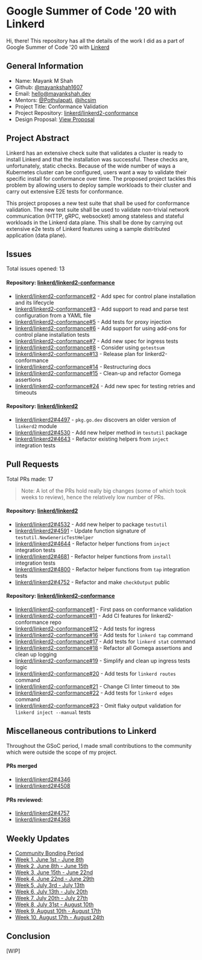 # Google Summer of Code '20 with Linkerd

Hi, there! This repository has all the details of the work I did as a part of Google Summer of Code '20 with [Linkerd](https://github.com/linkerd)

## General Information

- Name: Mayank M Shah
- Github: [@mayankshah1607](https://github.com/mayankshah1607)
- Email: hello@mayankshah.dev
- Mentors: [@Pothulapati](https://github.com/Pothulapati), [@ihcsim](https://github.com/ihcsim)
- Project Title: Conformance Validation
- Project Repository: [linkerd/linkerd2-conformance](https://github.com/linkerd/linkerd2-conformance)
- Design Proposal: [View Proposal](https://github.com/linkerd/rfc/blob/c75ee3f76692c5eb22457d3d91a29d0a8b1cbea3/design/0003-conformance-validation.md)

## Project Abstract

Linkerd has an extensive check suite that validates a cluster is ready to install Linkerd and that the installation was successful. These checks are, unfortunately, static checks. Because of the wide number of ways a Kubernetes cluster can be configured, users want a way to validate their specific install for conformance over time. The proposed project tackles this problem by allowing users to deploy sample workloads to their cluster and carry out extensive E2E tests for conformance.

This project proposes a new test suite that shall be used for conformance validation. The new test suite shall be used to validate non-trivial network communication (HTTP, gRPC, websocket) among stateless and stateful workloads in the Linkerd data plane. This shall be done by carrying out extensive e2e tests of Linkerd features using a sample distributed application (data plane).

## Issues

Total issues opened: 13

#### Repository: [linkerd/linkerd2-conformance](https://github.com/linkerd/linkerd2-conformance)

- [linkerd/linkerd2-conformance#2](https://github.com/linkerd/linkerd2-conformance/issues/2) - Add spec for control plane installation and its lifecycle
- [linkerd/linkerd2-conformance#3](https://github.com/linkerd/linkerd2-conformance/issues/3) - Add support to read and parse test configuration from a YAML file
- [linkerd/linkerd2-conformance#5](https://github.com/linkerd/linkerd2-conformance/issues/5) - Add tests for proxy injection
- [linkerd/linkerd2-conformance#6](https://github.com/linkerd/linkerd2-conformance/issues/6) - Add support for using add-ons for control plane installation tests
- [linkerd/linkerd2-conformance#7](https://github.com/linkerd/linkerd2-conformance/issues/7) - Add new spec for ingress tests
- [linkerd/linkerd2-conformance#8](https://github.com/linkerd/linkerd2-conformance/issues/8) - Consider using `gotestsum`
- [linkerd/linkerd2-conformance#13](https://github.com/linkerd/linkerd2-conformance/issues/13) - Release plan for linkerd2-conformance
- [linkerd/linkerd2-conformance#14](https://github.com/linkerd/linkerd2-conformance/issues/14) - Restructuring docs
- [linkerd/linkerd2-conformance#15](https://github.com/linkerd/linkerd2-conformance/issues/15) - Clean-up and refactor Gomega assertions
- [linkerd/linkerd2-conformance#24](https://github.com/linkerd/linkerd2-conformance/issues/24) - Add new spec for testing retries and timeouts

#### Repository: [linkerd/linkerd2](https://github.com/linkerd/linkerd2)

- [linkerd/linkerd2#4497](https://github.com/linkerd/linkerd2/issues/4497) - `pkg.go.dev` discovers an older version of `linkerd2` module
- [linkerd/linkerd2#4530](https://github.com/linkerd/linkerd2/issues/4530) - Add new helper method in `testutil` package
- [linkerd/linkerd2#4643](https://github.com/linkerd/linkerd2/issues/4643) - Refactor existing helpers from `inject` integration tests

## Pull Requests

Total PRs made: 17

> Note: A lot of the PRs hold really big changes (some of which took weeks to review), hence the relatively low number of PRs.

#### Repository: [linkerd/linkerd2](https://github.com/linkerd/linkerd2)

- [linkerd/linkerd2#4532](https://github.com/linkerd/linkerd2/pull/4532) - Add new helper to package `testutil`
- [linkerd/linkerd2#4591](https://github.com/linkerd/linkerd2/pull/4591) - Update function signature of `testutil.NewGenericTestHelper`
- [linkerd/linkerd2#4644](https://github.com/linkerd/linkerd2/pull/4644) - Refactor helper functions from `inject` integration tests
- [linkerd/linkerd2#4681](https://github.com/linkerd/linkerd2/pull/4681) - Refactor helper functions from `install` integration tests
- [linkerd/linkerd2#4800](https://github.com/linkerd/linkerd2/pull/4800) - Refactor helper functions from `tap` integration tests
- [linkerd/linkerd2#4752](https://github.com/linkerd/linkerd2/pull/4752) - Refactor and make `checkOutput` public

#### Repository: [linkerd/linkerd2-conformance](https://github.com/linkerd/linkerd2-conformance)
- [linkerd/linkerd2-conformance#1](https://github.com/linkerd/linkerd2-conformance/pull/1) - First pass on conformance validation
- [linkerd/linkerd2-conformance#11](https://github.com/linkerd/linkerd2-conformance/pull/11) - Add CI features for linkerd2-conformance repo
- [linkerd/linkerd2-conformance#12](https://github.com/linkerd/linkerd2-conformance/pull/12) - Add tests for ingress
- [linkerd/linkerd2-conformance#16](https://github.com/linkerd/linkerd2-conformance/pull/16) - Add tests for `linkerd tap` command
- [linkerd/linkerd2-conformance#17](https://github.com/linkerd/linkerd2-conformance/pull/17) - Add tests for `linkerd stat` command
- [linkerd/linkerd2-conformance#18](https://github.com/linkerd/linkerd2-conformance/pull/18) - Refactor all Gomega assertions and clean up logging
- [linkerd/linkerd2-conformance#19](https://github.com/linkerd/linkerd2-conformance/pull/19) - Simplify and clean up ingress tests logic
- [linkerd/linkerd2-conformance#20](https://github.com/linkerd/linkerd2-conformance/pull/20) - Add tests for `linkerd routes` command
- [linkerd/linkerd2-conformance#21](https://github.com/linkerd/linkerd2-conformance/pull/21) - Change CI linter timeout to `30m`
- [linkerd/linkerd2-conformance#22](https://github.com/linkerd/linkerd2-conformance/pull/22) - Add tests for `linkerd edges` command
- [linkerd/linkerd2-conformance#23](https://github.com/linkerd/linkerd2-conformance/pull/23) - Omit flaky output validation for `linkerd inject --manual` tests

## Miscellaneous contributions to Linkerd

Throughout the GSoC period, I made small contributions to the community which were outside the scope of my project.

#### PRs merged

- [linkerd/linkerd2#4346](https://github.com/linkerd/linkerd2/pull/4346)
- [linkerd/linkerd2#4508](https://github.com/linkerd/linkerd2/pull/4508)

#### PRs reviewed:

- [linkerd/linkerd2#4757](https://github.com/linkerd/linkerd2/pull/4757)
- [linkerd/linkerd2#4368](https://github.com/linkerd/linkerd2/pull/4368)


## Weekly Updates

- [Community Bonding Period](https://github.com/mayankshah1607/gsoc20-linkerd/blob/master/weekly/Community-Bonding.md)
- [Week 1, June 1st - June 8th](https://github.com/mayankshah1607/gsoc20-linkerd/blob/master/weekly/week1.md)
- [Week 2, June 8th - June 15th](https://github.com/mayankshah1607/gsoc20-linkerd/blob/master/weekly/week2.md)
- [Week 3, June 15th - June 22nd](https://github.com/mayankshah1607/gsoc20-linkerd/blob/master/weekly/week3.md)
- [Week 4, June 22nd - June 29th](https://github.com/mayankshah1607/gsoc20-linkerd/blob/master/weekly/week4.md)
- [Week 5, July 3rd - July 13th](https://github.com/mayankshah1607/gsoc20-linkerd/blob/master/weekly/week5.md)
- [Week 6, July 13th - July 20th](https://github.com/mayankshah1607/gsoc20-linkerd/blob/master/weekly/week6.md)
- [Week 7, July 20th - July 27th](https://github.com/mayankshah1607/gsoc20-linkerd/blob/master/weekly/week7.md)
- [Week 8, July 31st - August 10th](https://github.com/mayankshah1607/gsoc20-linkerd/blob/master/weekly/week8.md)
- [Week 9, August 10th - August 17th](https://github.com/mayankshah1607/gsoc20-linkerd/blob/master/weekly/week9.md)
- [Week 10, August 17th - August 24th](https://github.com/mayankshah1607/gsoc20-linkerd/blob/master/weekly/week10.md)



## Conclusion

[WIP]
